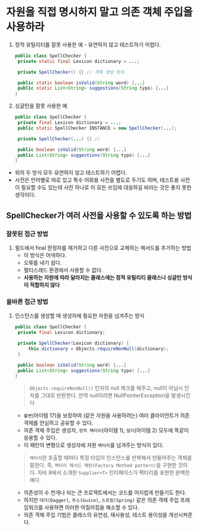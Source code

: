 # 자원을 직접 명시하지 말고 의존 객체 주입을 사용하라

1. 정적 유틸리티를 잘못 사용한 예 - 유연하지 않고 테스트하기 어렵다.

   ```java
   public class SpellChecker {
   	private static final Lexicon dictionary = ...;

   	private SpellChecker() {} // 객체 생성 방지

   	public static boolean isValid(String word) {...}
   	public static List<String> suggestions(String typo) {...}
   }
   ```

2. 싱글턴을 잘못 사용한 예

   ```java
   public class SpellChecker {
   	private final Lexicon dictionary = ...;
   	public static SpellChecker INSTANCE = new SpellChecker(...);

   	private SpellChecker(...) {} //

   	public boolean isValid(String word) {...}
   	public List<String> suggestions(String typo) {...}
   }
   ```

- 위의 두 방식 모두 유연하지 않고 테스트하기 어렵다.
- 사전은 언어별로 따로 있고 특수 어휘용 사전을 별도로 두기도 하며, 테스트용 사전이 필요할 수도 있는데 사전 하나로 이 모든 쓰임에 대응하길 바라는 것은 좋지 못한 생각이다.

## SpellChecker가 여러 사전을 사용할 수 있도록 하는 방법

### 잘못된 접근 방법

1. 필드에서 final 한정자를 제거하고 다른 사전으로 교체하는 메서드를 추가하는 방법
   - 이 방식은 어색하다.
   - 오류를 내기 쉽다.
   - 멀티스레드 환경에서 사용할 수 없다.
   - **사용하는 자원에 따라 달라지는 클래스에는 정적 유틸리티 클래스나 싱글턴 방식이 적합하지 않다**

### 올바른 접근 방법

1. 인스턴스를 생성할 때 생성자에 필요한 자원을 넘겨주는 방식

   ```java
   public class SpellChecker {
   	private final Lexicon dictionary;

   	private SpellChecker(Lexicon dictionary) {
   		this.dictionary = Objects.requireNonNull(dictionary);
   	}

   	public boolean isValid(String word) {...}
   	public List<String> suggestions(String typo) {...}
   }
   ```

   > `Objects.requireNonNull()`
   > 인자의 null 체크를 해주고, null이 아닐시 인자를 그대로 반환한다.
   > 만약 null이라면 NullPointerException을 발생시킨다.

   - `불변`(아이템 17)을 보장하여 (같은 자원을 사용하려는) 여러 클라이언트가 의존 객체를 안심하고 공유할 수 있다.
   - 의존 객체 주입은 생성자, `정적 팩터리`(아이템 1), `빌더`(아이템 2) 모두에 똑같이 응용할 수 있다.
   - 이 패턴의 변형으로 생성자에 자원 `팩터리`를 넘겨주는 방식이 있다.

   > `팩터리`란 호출할 때마다 특정 타입의 인스턴스를 반복해서 만들어주는 객체를 말한다. 즉, `팩터리 메서드 패턴(Factory Method pattern)`을 구현한 것이다. 자바 8에서 소개한 `Supplier<T>` 인터페이스가 팩터리를 표현한 완벽한 예다.

   - 의존성이 수 천개나 되는 큰 프로젝트에서는 코드를 어지럽게 만들기도 한다.
   - 하지만 `대거(Dagger)`, `주스(Guice)`, `스프링(Spring)` 같은 의존 객체 주입 프레임워크를 사용하면 이러한 어질러짐을 해소할 수 있다.
   - 의존 객체 주입 기법은 클래스의 유연성, 재사용성, 테스트 용이성을 개선시켜준다.
